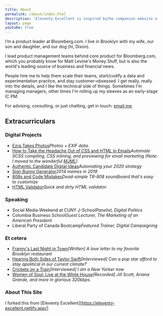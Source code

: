 ```yaml
---
title: About
permalink: /about/index.html
description: 'Eleventy Excellent is inspired bythe companion website of Andy Bell’s talk "Be the browser’s mentor, not its micromanager".'
layout: page
youtube: true
---
```


I’m a product leader at Bloomberg.com. I live in Brooklyn with my wife, our son and daughter, and our dog (hi, Dixon).

I lead product management teams behind core product for Bloomberg.com, which you probably know for Matt Levine's Money Stuff, but is also the world's leading source of business and financial news.

People hire me to help them scale their teams, start/codify a data and experimentation practice, and stay customer-obsessed. I get really, really into the details, and I like the technical side of things. Sometimes I'm managing managers, other times I'm rolling up my sleeves as an early-stage IC PM.

For advising, consulting, or just chatting, get in touch: [email me](mailto:contact@ezramechaber.com).

## Extracurriculars

### Digital Projects


* [Ezra Takes Photos](https://www.ezratakes.photos/)*Photos + EXIF data.*
* [How to Take the Headache Out of CSS and HTML in Emails](https://dev.to/glitch/how-to-take-the-headache-out-of-css-and-html-in-emails-2kf0)*Automate SCSS compiling, CSS inlining, and previewing for email marketing (Note: I moved to the wonderful [MJML](https://mjml.io/))*
* [Authentic Candidate Digital Ideas](https://glitch.com/~authentic-ideas)*Automating your 2020 strategy*
* [Sign Bunny Generator](https://glitch.com/~sign-bunny)*2014 memes in 2019*
* [808s and Code Mistakes](https://glitch.com/~sound-board)*Dead-simple TR-808 soundboard that's easy to customize*
* [HTML Validator](https://glitch.com/~validate)*Quick and dirty HTML validator*

### Speaking
* Social Media Weekend at CUNY J-School*Panelist, Digital Politics*
* Columbia Business School*Guest Lecturer, The Marketing of an American President*
* Liberal Party of Canada Bootcamp*Featured Trainer, Digital Campaigning*

### Et cetera
* [Franny's Last Night in Town](https://medium.com/@ezramechaber/frannys-last-night-in-town-34ee3fcf20ea/)*[Written] A love letter to my favorite Brooklyn restaurant*
* [Hearing Both Sides of Taylor Swift](https://www.theringer.com/music/2017/11/8/16621926/hearing-both-sides-of-taylor-swift)*[Interviewed] Can a pop star afford to stay apolitical in our current climate?*
* [Crickets on a Train](https://www.huffpost.com/entry/crickets-new-york-subway-zaida-pugh_n_57c0a0e0e4b02673445011fa)*[Interviewed] I am a New Yorker now*
* [Women of Soul: Live at the White House](https://soundcloud.com/obamawhitehouse/sets/in-performance-at-the-white)*[Recorded] Jill Scott, Ariana Grande, and more in glorious 320kbps.*

### About This Site

I forked this from [Eleventy Excellent][https://eleventy-excellent.netlify.app/]